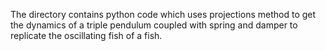 The directory contains python code which uses projections method to get the dynamics of a triple pendulum coupled with spring and damper to replicate the oscillating fish of a fish. 
